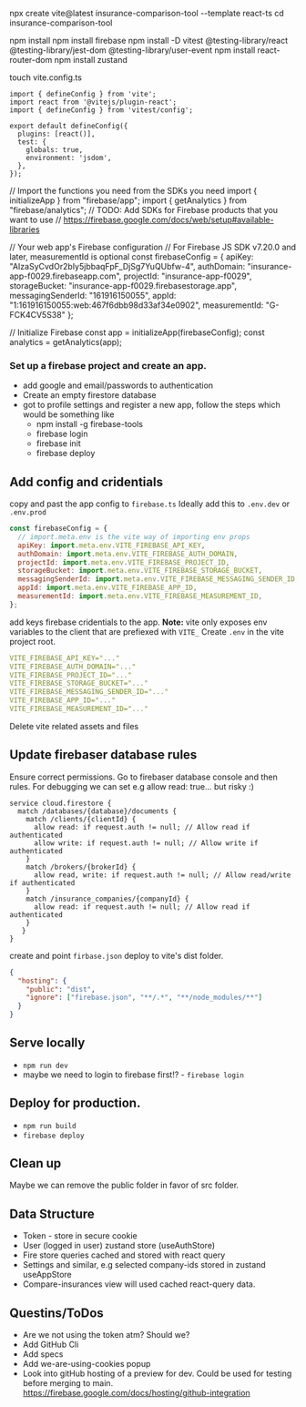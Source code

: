npx create vite@latest insurance-comparison-tool --template react-ts
cd insurance-comparison-tool

npm install
npm install firebase
npm install -D vitest @testing-library/react @testing-library/jest-dom @testing-library/user-event
npm install react-router-dom
npm install zustand

touch vite.config.ts

```
import { defineConfig } from 'vite';
import react from '@vitejs/plugin-react';
import { defineConfig } from 'vitest/config';

export default defineConfig({
  plugins: [react()],
  test: {
    globals: true,
    environment: 'jsdom',
  },
});
```

// Import the functions you need from the SDKs you need
import { initializeApp } from "firebase/app";
import { getAnalytics } from "firebase/analytics";
// TODO: Add SDKs for Firebase products that you want to use
// https://firebase.google.com/docs/web/setup#available-libraries

// Your web app's Firebase configuration
// For Firebase JS SDK v7.20.0 and later, measurementId is optional
const firebaseConfig = {
apiKey: "AIzaSyCvdOr2bIy5jbbaqFpF_DjSg7YuQUbfw-4",
authDomain: "insurance-app-f0029.firebaseapp.com",
projectId: "insurance-app-f0029",
storageBucket: "insurance-app-f0029.firebasestorage.app",
messagingSenderId: "161916150055",
appId: "1:161916150055:web:467f6dbb98d33af34e0902",
measurementId: "G-FCK4CV5S38"
};

// Initialize Firebase
const app = initializeApp(firebaseConfig);
const analytics = getAnalytics(app);

### Set up a firebase project and create an app.

- add google and email/passwords to authentication
- Create an empty firestore database
- got to profile settings and register a new app, follow the steps which would be something like
  - npm install -g firebase-tools
  - firebase login
  - firebase init
  - firebase deploy

## Add config and cridentials

copy and past the app config to `firebase.ts`
Ideally add this to `.env.dev` or `.env.prod`

```js
const firebaseConfig = {
  // import.meta.env is the vite way of importing env props
  apiKey: import.meta.env.VITE_FIREBASE_API_KEY,
  authDomain: import.meta.env.VITE_FIREBASE_AUTH_DOMAIN,
  projectId: import.meta.env.VITE_FIREBASE_PROJECT_ID,
  storageBucket: import.meta.env.VITE_FIREBASE_STORAGE_BUCKET,
  messagingSenderId: import.meta.env.VITE_FIREBASE_MESSAGING_SENDER_ID,
  appId: import.meta.env.VITE_FIREBASE_APP_ID,
  measurementId: import.meta.env.VITE_FIREBASE_MEASUREMENT_ID,
};
```

add keys firebase cridentials to the app.
**Note:** vite only exposes env variables to the client that are prefiexed with `VITE_`
Create `.env` in the vite project root.

```yml
VITE_FIREBASE_API_KEY="..."
VITE_FIREBASE_AUTH_DOMAIN="..."
VITE_FIREBASE_PROJECT_ID="..."
VITE_FIREBASE_STORAGE_BUCKET="..."
VITE_FIREBASE_MESSAGING_SENDER_ID="..."
VITE_FIREBASE_APP_ID="..."
VITE_FIREBASE_MEASUREMENT_ID="..."
```

Delete vite related assets and files

## Update firebaser database rules

Ensure correct permissions.
Go to firebaser database console and then rules.
For debugging we can set e.g allow read: true... but risky :)

```
service cloud.firestore {
  match /databases/{database}/documents {
    match /clients/{clientId} {
      allow read: if request.auth != null; // Allow read if authenticated
      allow write: if request.auth != null; // Allow write if authenticated
    }
    match /brokers/{brokerId} {
      allow read, write: if request.auth != null; // Allow read/write if authenticated
    }
    match /insurance_companies/{companyId} {
      allow read: if request.auth != null; // Allow read if authenticated
    }
   }
}
```

create and point `firbase.json` deploy to vite's dist folder.

```json
{
  "hosting": {
    "public": "dist",
    "ignore": ["firebase.json", "**/.*", "**/node_modules/**"]
  }
}
```

## Serve locally

- `npm run dev`
- maybe we need to login to firebase first!? - `firebase login`

## Deploy for production.

- `npm run build`
- `firebase deploy`

## Clean up

Maybe we can remove the public folder in favor of src folder.

## Data Structure

- Token - store in secure cookie
- User (logged in user) zustand store (useAuthStore)
- Fire store queries cached and stored with react query
- Settings and similar, e.g selected company-ids stored in zustand useAppStore
- Compare-insurances view will used cached react-query data.

## Questins/ToDos

- Are we not using the token atm? Should we?
- Add GitHub Cli
- Add specs
- Add we-are-using-cookies popup
- Look into gitHub hosting of a preview for dev. Could be used for testing before merging to main. https://firebase.google.com/docs/hosting/github-integration

